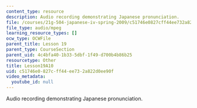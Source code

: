 ```yaml
---
content_type: resource
description: Audio recording demonstrating Japanese pronunciation.
file: /courses/21g-504-japanese-iv-spring-2009/c51746e0827cff44ee732a822d0ee90f_Lesson19A10.mp3
file_type: audio/mpeg
learning_resource_types: []
ocw_type: OCWFile
parent_title: Lesson 19
parent_type: CourseSection
parent_uid: 4c4bfa40-1b33-5dbf-1f49-d700b4b86b25
resourcetype: Other
title: Lesson19A10
uid: c51746e0-827c-ff44-ee73-2a822d0ee90f
video_metadata:
  youtube_id: null
---
```

Audio recording demonstrating Japanese pronunciation.